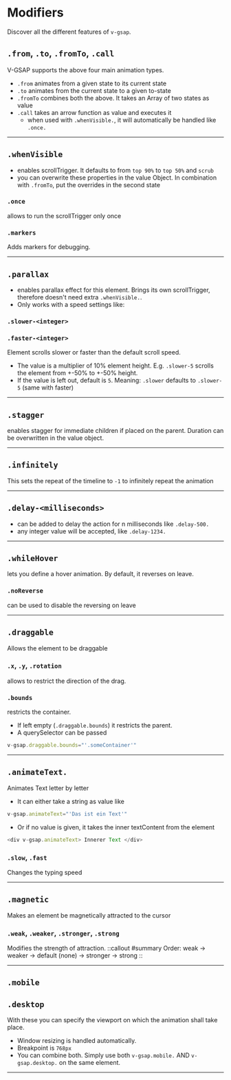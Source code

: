 # Modifiers

Discover all the different features of `v-gsap`.

## `.from`, `.to`, `.fromTo`, `.call`

V-GSAP supports the above four main animation types.

- `.from` animates from a given state to its current state
- `.to` animates from the current state to a given to-state
- `.fromTo` combines both the above. It takes an Array of two states as value
- `.call` takes an arrow function as value and executes it
  - when used with `.whenVisible.`, it will automatically be handled like `.once.`

---

## `.whenVisible`
  - enables scrollTrigger. It defaults to from `top 90%` to `top 50%` and `scrub`
  - you can overwrite these properties in the value Object. In combination with `.fromTo`, put the overrides in the second state
  

### `.once`
allows to run the scrollTrigger only once
### `.markers`
Adds markers for debugging.

---

## `.parallax`
  - enables parallax effect for this element. Brings its own scrollTrigger, therefore doesn't need extra `.whenVisible.`.
  - Only works with a speed settings like:

### `.slower-<integer>`
### `.faster-<integer>`

Element scrolls slower or faster than the default scroll speed.

  - The value is a multiplier of 10% element height. E.g. `.slower-5` scrolls the element from +-50% to +-50% height.
  - If the value is left out, default is `5`. Meaning: `.slower` defaults to `.slower-5` (same with faster)

---

## `.stagger`

enables stagger for immediate children if placed on the parent. 
Duration can be overwritten in the value object.

---

## `.infinitely`

This sets the repeat of the timeline to `-1` to infinitely repeat the animation

---

## `.delay-<milliseconds>`

- can be added to delay the action for n milliseconds like `.delay-500.`
- any integer value will be accepted, like `.delay-1234.`

---

## `.whileHover`
lets you define a hover animation. By default, it reverses on leave.

### `.noReverse`

can be used to disable the reversing on leave

---

## `.draggable`

Allows the element to be draggable

### `.x`, `.y`, `.rotation`

allows to restrict the direction of the drag. 

### `.bounds` 

restricts the container. 
- If left empty (`.draggable.bounds`) it restricts the parent. 
- A querySelector can be passed 

```ts
v-gsap.draggable.bounds="'.someContainer'"
```

---

## `.animateText.`

Animates Text letter by letter

- It can either take a string as value like 
```ts
v-gsap.animateText="'Das ist ein Text'"
```
- Or if no value is given, it takes the inner textContent from the element 
```ts
<div v-gsap.animateText> Innerer Text </div>
```

### `.slow`, `.fast`

Changes the typing speed

---

## `.magnetic`

Makes an element be magnetically attracted to the cursor

### `.weak`, `.weaker`, `.stronger`, `.strong`

Modifies the strength of attraction. 
::callout
#summary
Order: weak -> weaker -> default (none) -> stronger -> strong
::

---

## `.mobile`
## `.desktop`
With these you can specify the viewport on which the animation shall take place.
- Window resizing is handled automatically.
- Breakpoint is `768px`
- You can combine both. Simply use both `v-gsap.mobile.` AND `v-gsap.desktop.` on the same element.

---

